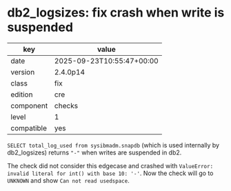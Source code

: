 [//]: # (werk v2)
# db2_logsizes: fix crash when write is suspended

key        | value
---------- | ---
date       | 2025-09-23T10:55:47+00:00
version    | 2.4.0p14
class      | fix
edition    | cre
component  | checks
level      | 1
compatible | yes

`SELECT total_log_used from sysibmadm.snapdb` (which is used internally by
db2_logsizes) returns `"-"` when writes are suspended in db2.

The check did not consider this edgecase and crashed with `ValueError: invalid
literal for int() with base 10: '-'`. Now the check will go to `UNKNOWN` and
show `Can not read usedspace`.
